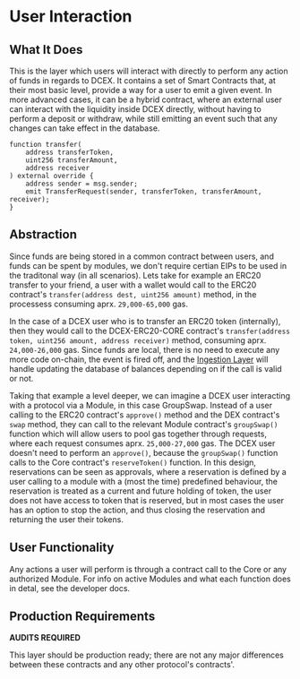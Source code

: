 # User Interaction

## What It Does

This is the layer which users will interact with directly to perform any action of funds in regards to DCEX. It contains a set of Smart Contracts that, at their most basic level, provide a way for a user to emit a given event. In more advanced cases, it can be a hybrid contract, where an external user can interact with the liquidity inside DCEX directly, without having to perform a deposit or withdraw, while still emitting an event such that any changes can take effect in the database.

```solidity
function transfer(
    address transferToken,
    uint256 transferAmount,
    address receiver
) external override {
    address sender = msg.sender;
    emit TransferRequest(sender, transferToken, transferAmount, receiver);
}
```

## Abstraction

Since funds are being stored in a common contract between users, and funds can be spent by modules, we don't require certian EIPs to be used in the traditonal way (in all scenarios). Lets take for example an ERC20 transfer to your friend, a user with a wallet would call to the ERC20 contract's `transfer(address dest, uint256 amount)` method, in the processess consuming aprx. `29,000-65,000` gas.

In the case of a DCEX user who is to transfer an ERC20 token (internally), then they would call to the DCEX-ERC20-CORE contract's `transfer(address token, uint256 amount, address receiver)` method, consuming aprx. `24,000-26,000` gas. Since funds are local, there is no need to execute any more code on-chain, the event is fired off, and the [Ingestion Layer](http://localhost:8000/intro/layers/ingestion/) will handle updating the database of balances depending on if the call is valid or not.

Taking that example a level deeper, we can imagine a DCEX user interacting with a protocol via a Module, in this case GroupSwap. Instead of a user calling to the ERC20 contract's `approve()` method and the DEX contract's `swap` method, they can call to the relevant Module contract's `groupSwap()` function which will allow users to pool gas together through requests, where each request consumes aprx. `25,000-27,000` gas. The DCEX user doesn't need to perform an `approve()`, because the `groupSwap()` function calls to the Core contract's `reserveToken()` function. In this design, reservations can be seen as approvals, where a reservation is defined by a user calling to a module with a (most the time) predefined behaviour, the reservation is treated as a current and future holding of token, the user does not have access to token that is reserved, but in most cases the user has an option to stop the action, and thus closing the reservation and returning the user their tokens.

## User Functionality

Any actions a user will perform is through a contract call to the Core or any authorized Module. For info on active Modules and what each function does in detal, see the developer docs.

## Production Requirements

**AUDITS REQUIRED**

This layer should be production ready; there are not any major differences between these contracts and any other protocol's contracts'.